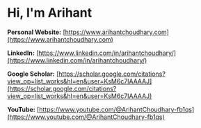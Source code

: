 # Hi, I'm Arihant

**Personal Website:** [https://www.arihantchoudhary.com](https://www.arihantchoudhary.com)

**LinkedIn:** [https://www.linkedin.com/in/arihantchoudhary/](https://www.linkedin.com/in/arihantchoudhary/)

**Google Scholar:** [https://scholar.google.com/citations?view_op=list_works&hl=en&user=KsM6c7IAAAAJ](https://scholar.google.com/citations?view_op=list_works&hl=en&user=KsM6c7IAAAAJ)

**YouTube:** [https://www.youtube.com/@ArihantChoudhary-fb1qs](https://www.youtube.com/@ArihantChoudhary-fb1qs)
